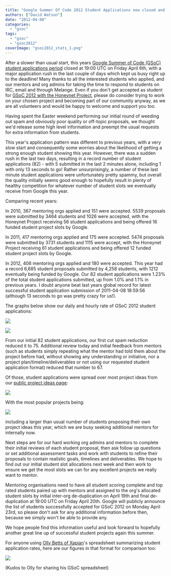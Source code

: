 ```yaml
---
title: "Google Summer Of Code 2012 Student Applications now closed and some statistics"
authors: ["David Watson"]
date: "2012-04-08"
categories: 
  - "gsoc"
tags: 
  - "gsoc"
  - "gsoc2012"
coverImage: "gsoc2012_stats_1.png"
---
```


After a slower than usual start, this years [Google Summer of Code (GSoC) student applications period](https://www.google-melange.com/gsoc/events/google/gsoc2012) closed at 19:00 UTC on Friday April 6th, with a major application rush in the last couple of days which kept us busy right up to the deadline! Many thanks to all the interested students who applied, and our mentors and org admins for taking the time to respond to students on IRC, email and through Melange. Even if you don't get accepted as student for [GSoC 2012 with the Honeynet Project](https://www.google-melange.com/gsoc/org/google/gsoc2012/honeynet), please do consider trying to work on your chosen project and becoming part of our community anyway, as we are all volunteers and would be happy to welcome and support you too.  
  
Having spent the Easter weekend performing our initial round of weeding out spam and obviously poor quality or off-topic proposals, we thought we'd release some high level information and preempt the usual requests for extra information from students.  
  
This year's application pattern was different to previous years, with a very slow start and consequently some worries about the likelihood of getting a strong enough student showing this year. However, there was a sudden rush in the last two days, resulting in a record number of student applications (82) - with 5 submitted in the last 2 minutes alone, including 1 with only 13 seconds to go! Rather unsurprisingly, a number of these last minute student applications were unfortunately pretty spammy, but overall the quality initially seems good enough to hopefully result in plenty of healthy competition for whatever number of student slots we eventually receive from Google this year.  
  
Comparing recent years:  
  
In 2010, 367 mentoring orgs applied and 151 were accepted. 5539 proposals were submitted by 3464 students and 1026 were accepted, with the Honeynet Project receiving 56 student applications and being offered 16 funded student project slots by Google.  
  
In 2011, 417 mentoring orgs applied and 175 were accepted. 5474 proposals were submitted by 3731 students and 1115 were accept, with the Honeynet Project receiving 61 student applications and being offered 12 funded student project slots by Google.  
  
In 2012, 406 mentoring orgs applied and 180 were accepted. This year had a record 6,685 student proposals submitted by 4,258 students, with 1212 eventually being funded by Google. Our 82 student applications were 1.23% of the total student applications submitted, up from 1.0% and 1.1% in previous years. I doubt anyone beat last years global record for latest successful student application submission of 2011-04-08 18:59:56 (although 13 seconds to go was pretty crazy for us!).  
  
The graphs below show our daily and hourly rate of GSoC 2012 student applications:  
  
![](images/gsoc2012_stats_1.png)  
  
![](images/gsoc2012_stats_2.png)  
  
From our initial 82 student applications, our first cut spam reduction reduced it to 75. Additional review today and initial feedback from mentors (such as students simply repeating what the mentor had told them about the project before had, without showing any understanding or initiative, nor a project plan/timeline/deliverables or not using our requested student application format) reduced that number to 67. 
  
Of those, student applications were spread over most project ideas from our [public project ideas page](https://www.honeynet.org/gsoc/ideas):  
  
![](images/gsoc2012_stats_3.png)  
  
With the most popular projects being:  
  
![](images/gsoc2012_stats_4.png)  
  
including a larger than usual number of students proposing their own project ideas this year, which we are busy seeking additional mentors for internally now.  
  
Next steps are for our hard working org admins and mentors to complete their initial reviews of each student proposal, then ask follow up questions or set additional assessment tasks and work with students to refine their proposals to contain realistic goals, timelines and deliverables. We hope to find out our initial student slot allocations next week and then work to ensure we get the most slots we can for any excellent projects we really want to mentor.  
  
Mentoring organisations need to have all student scoring complete and top rated students paired up with mentors and assigned to the org's allocated student slots by initial inter-org de-duplication on Aprll 19th and final de-duplication at 19:00 UTC on Friday April 20th. Google will publicly announce the list of students successfully accepted for GSoC 2012 on Monday April 23rd, so please don't ask for any additional information before then, because we simply won't be able to provide any.  
  
We hope people find this information useful and look forward to hopefully another great line up of successful student projects again this summer.  
  
For anyone using [Olly Betts of Xapian](http://survex.com/~olly/blog/xapian/xapian-gsoc-applications-for-2012.html)'s spreadsheet summarizing student application rates, here are our figures in that format for comparison too:  
  
![](images/gsoc2012_stats_5.png)  
  
(Kudos to Olly for sharing his GSoC spreadsheet)
